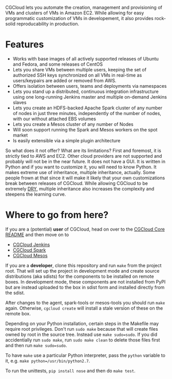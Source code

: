 CGCloud lets you automate the creation, management and provisioning of VMs and
clusters of VMs in Amazon EC2. While allowing for easy programmatic customization of VMs in developement, it also provides rock-solid reproducability in production.

Features
========

 * Works with base images of all actively supported releases of Ubuntu and Fedora, and some releases of CentOS
 * Lets you share VMs between multiple users, keeping the set of authorized SSH keys synchronized on all VMs in real-time as users/keypairs are added or removed from AWS.
 * Offers isolation between users, teams and deployments via namespaces
 * Lets you stand up a distributed, continuous integration infrastructure using one long-running Jenkins master and multiple on-demand Jenkins slaves
 * Lets you create an HDFS-backed Apache Spark cluster of any number of nodes in just three minutes, independently of the number of nodes, with our without attached EBS volumes
 * Lets you create a Mesos cluster of any number of Nodes
 * Will soon support running the Spark and Mesos workers on the spot market
 * Is easily extensible via a simple plugin architecture
 
So what does it not offer? What are its limitations? First and foremost, it is strictly tied to AWS and EC2. Other cloud providers are not supported and probably will not be in the near future. It does not have a GUI. It is written in Python and if you want to customize it, you will need to know Python. It makes extreme use of inheritance, multiple inheritance, actually. Some people frown at that since it will make it likely that your own customizations break between releases of CGCloud. While allowing CGCloud to be extremely [DRY](https://en.wikipedia.org/wiki/Don%27t_repeat_yourself), multiple inheritance also increases the complexity and steepens the learning curve.

Where to go from here?
======================

If you are a (potential) **user** of CGCloud, head on over to the [CGCloud Core
README](core/README.rst) and then move on to

 * [CGCloud Jenkins](jenkins/README.rst)
 * [CGCloud Spark](spark/README.rst)
 * [CGCloud Mesos](mesos/README.rst)

If you are a **developer**, clone this repository and run `make` from the
project root. That will set up the project in development mode and create
source distributions (aka sdists) for the components to be installed on remote
boxes. In development mode, these components are not installed from PyPI but
are instead uploaded to the box in sdist form and installed directly from the
sdist.

After changes to the agent, spark-tools or mesos-tools you should run `make`
again. Otherwise, `cgcloud create` will install a stale version of these on the
remote box.

Depending on your Python installation, certain steps in the Makefile may
require root privileges. Don't run `sudo make` because that will create files
owned by root in the source tree. Instead use `make sudo=sudo`. If you did
accidentially run `sudo make`, run `sudo make clean` to delete those files
first and then run `make sudo=sudo`.

To have `make` use a particular Python interpreter, pass the `python` variable
to it, e.g. `make python=/usr/bin/python2.7`.

To run the unittests, `pip install nose` and then do `make test`.
